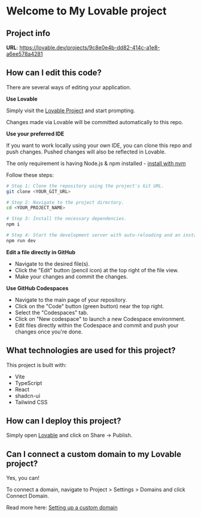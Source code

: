 # Welcome to My Lovable project

## Project info

**URL**: https://lovable.dev/projects/9c8e0e4b-dd82-414c-a1e8-a6ee578a4281

## How can I edit this code?

There are several ways of editing your application.

**Use Lovable**

Simply visit the [Lovable Project]([https://lovable.dev/projects/9c8e0e4b-dd82-414c-a1e8-a6ee578a4281](https://lovable.dev/projects/eeaa476a-fa31-4d52-a4d6-a1035773650e?utm_source=lovable-badge)) and start prompting.

Changes made via Lovable will be committed automatically to this repo.

**Use your preferred IDE**

If you want to work locally using your own IDE, you can clone this repo and push changes. Pushed changes will also be reflected in Lovable.

The only requirement is having Node.js & npm installed - [install with nvm](https://github.com/nvm-sh/nvm#installing-and-updating)

Follow these steps:

```sh
# Step 1: Clone the repository using the project's Git URL.
git clone <YOUR_GIT_URL>

# Step 2: Navigate to the project directory.
cd <YOUR_PROJECT_NAME>

# Step 3: Install the necessary dependencies.
npm i

# Step 4: Start the development server with auto-reloading and an instant preview.
npm run dev
```

**Edit a file directly in GitHub**

- Navigate to the desired file(s).
- Click the "Edit" button (pencil icon) at the top right of the file view.
- Make your changes and commit the changes.

**Use GitHub Codespaces**

- Navigate to the main page of your repository.
- Click on the "Code" button (green button) near the top right.
- Select the "Codespaces" tab.
- Click on "New codespace" to launch a new Codespace environment.
- Edit files directly within the Codespace and commit and push your changes once you're done.

## What technologies are used for this project?

This project is built with:

- Vite
- TypeScript
- React
- shadcn-ui
- Tailwind CSS

## How can I deploy this project?

Simply open [Lovable]([https://lovable.dev/projects/9c8e0e4b-dd82-414c-a1e8-a6ee578a4281](https://lovable.dev/projects/eeaa476a-fa31-4d52-a4d6-a1035773650e?utm_source=lovable-badge)) and click on Share -> Publish.

## Can I connect a custom domain to my Lovable project?

Yes, you can!

To connect a domain, navigate to Project > Settings > Domains and click Connect Domain.

Read more here: [Setting up a custom domain](https://docs.lovable.dev/tips-tricks/custom-domain#step-by-step-guide)
